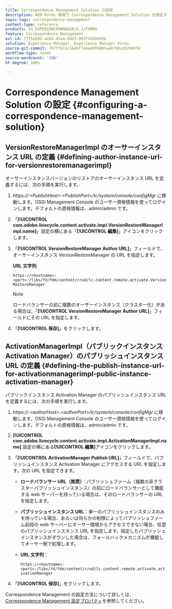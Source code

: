```yaml
---
title: Correspondence Management Solution の設定
description: AEM Forms 環境で Correspondence Management Solution を設定する方法について説明します。
topic-tags: correspondence-management
content-type: reference
products: SG_EXPERIENCEMANAGER/6.3/FORMS
feature: Correspondence Management
exl-id: f7f5eb0d-a283-45ea-84d3-d6375d2bb95b
solution: Experience Manager, Experience Manager Forms
source-git-commit: 76fffb11c56dbf7ebee9f6805ae0799cd32985fe
workflow-type: tm+mt
source-wordcount: '298'
ht-degree: 100%

---
```


# Correspondence Management Solution の設定 {#configuring-a-correspondence-management-solution}

## VersionRestoreManagerImpl のオーサーインスタンス URL の定義 {#defining-author-instance-url-for-versionrestoremanagerimpl}

オーサーインスタンスバージョンのリストアのオーサーインスタンス URL を定義するには、次の手順を実行します。

1. *https://:&lt;PublishHost>:&lt;PublishPort>/lc/system/console/configMgr* に移動します。OSGi Management Console のユーザー資格情報を使ってログインします。デフォルトの資格情報は、admin/admin です。
1. 「**[!UICONTROL com.adobe.livecycle.content.activate.impl.VersionRestoreManagerImpl.name]**」設定の横にある「**[!UICONTROL 編集]**」アイコンをクリックします。
1. 「**[!UICONTROL VersionRestoreManager Author URL]**」フィールドで、オーサーインスタンス VersionRestoreManager の URL を指定します。

   **URL 文字列**:

   `https://<hostname>:<port>:/libs/fd/fdm/content/crud/lc.content.remote.activate.VersionRestoreManager`

   >[!NOTE]
   >
   >ロードバランサーの前に複数のオーサーインスタンス（クラスター化）がある場合は、「**[!UICONTROL VersionRestoreManager Author URL]**」フィールドにその URL を指定します。

1. 「**[!UICONTROL 保存]**」をクリックします。

## ActivationManagerImpl（パブリックインスタンス Activation Manager）のパブリッシュインスタンス URL の定義 {#defining-the-publish-instance-url-for-activationmanagerimpl-public-instance-activation-manager}

パブリックインスタンス Activation Manager のパブリッシュインスタンス URL を定義するには、次の手順を実行します。

1. *https://:&lt;authorHost>:&lt;authorPort>/lc/system/console/configMgr* に移動します。OSGi Management Console のユーザー資格情報を使ってログインします。デフォルトの資格情報は、admin/admin です。
1. **[!UICONTROL com.adobe.livecycle.content.activate.impl.ActivationManagerImpl.name]** 設定の横にある&#x200B;**[!UICONTROL 編集]**&#x200B;アイコンをクリックします。
1. 「**[!UICONTROL ActivationManager Publish URL]**」フィールドで、パブリッシュインスタンス Activation Manager にアクセスする URL を指定します。次の URL を指定できます。

   * **ロードバランサー URL（推奨）**：パブリッシュファーム（複数の非クラスターパブリッシュインスタンス）の前にロードバランサーとして機能する web サーバーを持っている場合は、そのロードバランサーの URL を指定します。
   * **パブリッシュインスタンス URL**：単一のパブリッシュインスタンスのみを持っている場合、あるいは何らかの制限によってパブリッシュファーム前段の web サーバーにオーサー環境からアクセスできない場合、任意のパブリッシュインスタンス URL を指定します。指定したパブリッシュインスタンスがダウンした場合は、フォールバックメカニズムが機能してオーサー側で処理します。
   * **URL 文字列**：

     `https://<hostname>:<port>:/libs/fd/fdm/content/crud/lc.content.remote.activate.activationManager`

1. 「**[!UICONTROL 保存]**」をクリックします。

Correspondence Management の設定方法について詳しくは、[Correspondence Management 設定プロパティ](https://helpx.adobe.com/jp/aem-forms/6-2/cm-configuration-properties.html)を参照してください。
